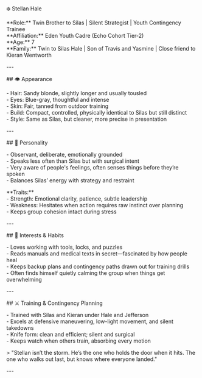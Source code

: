 ❄️ Stellan Hale

\*\*Role:\*\* Twin Brother to Silas | Silent Strategist | Youth Contingency Trainee    
\*\*Affiliation:\*\* Eden Youth Cadre (Echo Cohort Tier-2)    
\*\*Age:\*\* 7    
\*\*Family:\*\* Twin to Silas Hale | Son of Travis and Yasmine | Close friend to Kieran Wentworth

\---

\#\# 👁️ Appearance

\- Hair: Sandy blonde, slightly longer and usually tousled    
\- Eyes: Blue-gray, thoughtful and intense    
\- Skin: Fair, tanned from outdoor training    
\- Build: Compact, controlled, physically identical to Silas but still distinct    
\- Style: Same as Silas, but cleaner, more precise in presentation

\---

\#\# 🧠 Personality

\- Observant, deliberate, emotionally grounded    
\- Speaks less often than Silas but with surgical intent    
\- Very aware of people's feelings, often senses things before they’re spoken    
\- Balances Silas’ energy with strategy and restraint

\*\*Traits:\*\*    
\- Strength: Emotional clarity, patience, subtle leadership    
\- Weakness: Hesitates when action requires raw instinct over planning    
\- Keeps group cohesion intact during stress

\---

\#\# 🌈 Interests & Habits

\- Loves working with tools, locks, and puzzles    
\- Reads manuals and medical texts in secret—fascinated by how people heal    
\- Keeps backup plans and contingency paths drawn out for training drills    
\- Often finds himself quietly calming the group when things get overwhelming

\---

\#\# ⚔️ Training & Contingency Planning

\- Trained with Silas and Kieran under Hale and Jefferson    
\- Excels at defensive maneuvering, low-light movement, and silent takedowns    
\- Knife form: clean and efficient; silent and surgical    
\- Keeps watch when others train, absorbing every motion

\> "Stellan isn’t the storm. He’s the one who holds the door when it hits. The one who walks out last, but knows where everyone landed."

\---  
